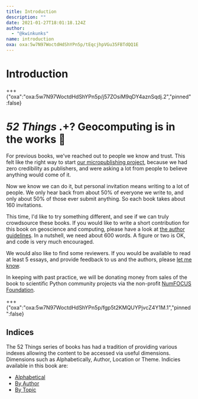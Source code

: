```yaml
---
title: Introduction
description: ""
date: 2021-01-27T18:01:18.124Z
author:
  - "@kwinkunks"
name: introduction
oxa: oxa:5w7N97WoctdHdShYPn5p/tEqcjhpVGu35FBTdQQ1E
---
```


# Introduction

+++ {"oxa":"oxa:5w7N97WoctdHdShYPn5p/j57ZOsiM9qDY4aznSqdj.2","pinned":false}

# ***52 Things*** **.+? Geocomputing is in the works 🚀**

For previous books, we've reached out to people we know and trust. This felt like the right way to start [our micropublishing project](http://www.agilelibre.com/), because we had zero credibility as publishers, and were asking a lot from people to believe anything would come of it.

Now we know we can do it, but personal invitation means writing to a lot of people. We only hear back from about 50% of everyone we write to, and only about 50% of those ever submit anything. So each book takes about 160 invitations.

This time, I'd like to try something different, and see if we can truly crowdsource these books. If you would like to write a short contribution for this book on geoscience and computing, please have a look at [the author guidelines](https://docs.google.com/document/d/1Juxnd3TwuK1aDiMtAFix6EwQJKRZ6IaekuTJorMgyDM/edit). In a nutshell, we need about 600 words. A figure or two is OK, and code is very much encouraged.

We would also like to find some reviewers. If you would be available to read at least 5 essays, and provide feedback to us and the authors, please [let me know](mailto:matt@agilegeoscience.com).

In keeping with past practice, we will be donating money from sales of the book to scientific Python community projects via the non-profit [NumFOCUS Foundation](http://numfocus.org/).

+++ {"oxa":"oxa:5w7N97WoctdHdShYPn5p/fgp5t2KMQUYPjvcZ4Y1M.1","pinned":false}

## Indices

The 52 Things series of books has had a tradition of providing various indexes allowing the content to be accessed via useful dimensions. Dimensions such as Alphabetically, Author, Location or Theme. Indicies available in this book are:

* [Alphabetical](oxa:5w7N97WoctdHdShYPn5p/YQQcFbxD3spZxnIrUTy6 "Alphabetical")
* [By Author](oxa:5w7N97WoctdHdShYPn5p/9zgMoanMCwIBotgL20ow "By Author")
* [By Topic](oxa:5w7N97WoctdHdShYPn5p/VLycmtQrSDjlSzSLsfl6 "By Topic")

